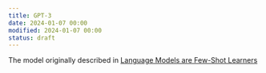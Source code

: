 ```yaml
---
title: GPT-3
date: 2024-01-07 00:00
modified: 2024-01-07 00:00
status: draft
---
```


The model originally described in [Language Models are Few-Shot Learners](language-models-are-few-shot-learners.md)
